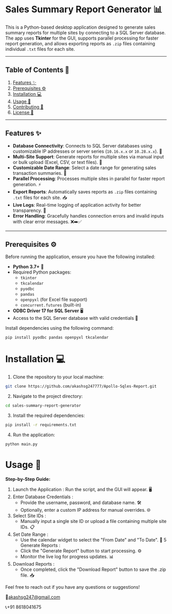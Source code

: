 # Sales Summary Report Generator 📊

This is a Python-based desktop application designed to generate sales summary reports for multiple sites by connecting to a SQL Server database. The app uses **Tkinter** for the GUI, supports parallel processing for faster report generation, and allows exporting reports as `.zip` files containing individual `.txt` files for each site.

---

## Table of Contents 📑

1. [Features ✨](#features-✨)
2. [Prerequisites ⚙️](#prerequisites-⚙️)
3. [Installation 💻](#installation-💻)
4. [Usage 🚀](#usage-🚀)
5. [Contributing 🤝](#contributing-🤝)
6. [License 📜](#license-📜)

---

## Features ✨

- **Database Connectivity**: Connects to SQL Server databases using customizable IP addresses or server series (`10.16.x.x` or `10.28.x.x`). 🔗
- **Multi-Site Support**: Generate reports for multiple sites via manual input or bulk upload (Excel, CSV, or text files). 📂
- **Customizable Date Range**: Select a date range for generating sales transaction summaries. 📅
- **Parallel Processing**: Processes multiple sites in parallel for faster report generation. ⚡
- **Export Reports**: Automatically saves reports as `.zip` files containing `.txt` files for each site. 📥
- **Live Logs**: Real-time logging of application activity for better transparency. 📝
- **Error Handling**: Gracefully handles connection errors and invalid inputs with clear error messages. ❌➡️✅

---

## Prerequisites ⚙️

Before running the application, ensure you have the following installed:

- **Python 3.7+** 🐍
- Required Python packages:
  - `tkinter`
  - `tkcalendar`
  - `pyodbc`
  - `pandas`
  - `openpyxl` (for Excel file support)
  - `concurrent.futures` (built-in)
- **ODBC Driver 17 for SQL Server** 🖥️
- Access to the SQL Server database with valid credentials 🔑

Install dependencies using the following command:

```bash
pip install pyodbc pandas openpyxl tkcalendar
```
# Installation 💻
1. Clone the repository to your local machine:
```bash
git clone https://github.com/akashsg247777/Apollo-Sqles-Report.git
```
2. Navigate to the project directory:
```bash
cd sales-summary-report-generator
```
3. Install the required dependencies:
```bash
pip install -r requirements.txt
```
4. Run the application:
```bash
python main.py
```

# Usage 🚀
**Step-by-Step Guide:**

1. Launch the Application : Run the script, and the GUI will appear. 🖥️
2. Enter Database Credentials :
   * Provide the username, password, and database name. 🛠️
   * Optionally, enter a custom IP address for manual overrides. 🌐
3. Select Site IDs :
   * Manually input a single site ID or upload a file containing multiple site IDs. 📋
4. Set Date Range :
   * Use the calendar widget to select the "From Date" and "To Date". 📅
5 Generate Reports :
   * Click the "Generate Report" button to start processing. ⚙️
   * Monitor the live log for progress updates. 📊
6. Download Reports :
   * Once completed, click the "Download Report" button to save the .zip file. 📥

Feel free to reach out if you have any questions or suggestions! 

📧akashsg247@gmail.com

📞+91 8618041675
